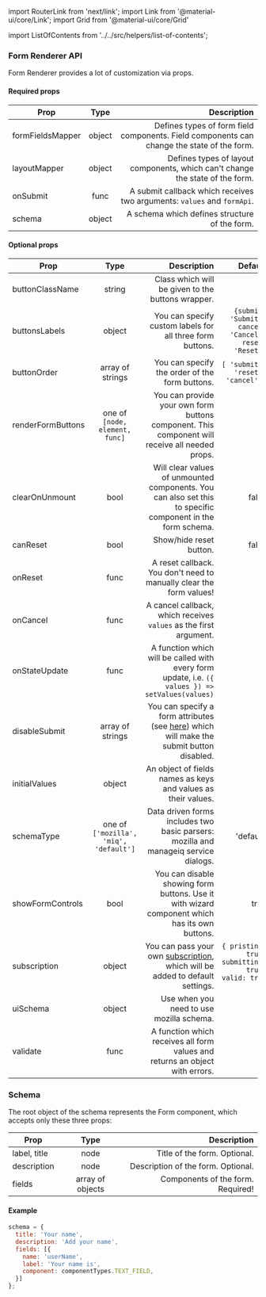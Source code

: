 import RouterLink from 'next/link';
import Link from '@material-ui/core/Link';
import Grid from '@material-ui/core/Grid'

import ListOfContents from '../../src/helpers/list-of-contents';

<Grid container item>
<Grid item xs={12} md={10}>

### Form Renderer API

Form Renderer provides a lot of customization via props.


#### Required props

|Prop|Type|Description|
|----|:--:|----------:|
|<RouterLink href="/renderer/component-mapping"><Link>formFieldsMapper</Link></RouterLink>|object|Defines types of form field components. Field components can change the state of the form.|
|<RouterLink href="/renderer/component-mapping"><Link>layoutMapper</Link></RouterLink>|object|Defines types of layout components, which can't change the state of the form.|
|onSubmit|func|A submit callback which receives two arguments: `values` and `formApi`.|
|schema|object|A schema which defines structure of the form.|

#### Optional props

|Prop|Type|Description|Default|
|----|:--:|----------:|------:|
|buttonClassName|string|Class which will be given to the buttons wrapper.|{ }|
|buttonsLabels|object|You can specify custom labels for all three form buttons.|`{submit: 'Submit', cancel: 'Cancel', reset: 'Reset'}`|
|buttonOrder|array of strings|You can specify the order of the form buttons.|`[ 'submit', 'reset', 'cancel' ]`|
|<RouterLink href="/renderer/form-controls"><Link>renderFormButtons</Link></RouterLink>|one of `[node, element, func]`|You can provide your own form buttons component. This component will receive all needed props.||
|<RouterLink href="/renderer/unmounting"><Link>clearOnUnmount</Link></RouterLink>|bool|Will clear values of unmounted components. You can also set this to specific component in the form schema.|false|
|canReset|bool|Show/hide reset button.|false|
|onReset|func|A reset callback. You don't need to manually clear the form values!||
|onCancel|func|A cancel callback, which receives `values` as the first argument.||
|onStateUpdate|func|A function which will be called with every form update, i.e. `({ values }) => setValues(values)`||
|disableSubmit|array of strings|You can specify a form attributes (see [here](https://final-form.org/docs/final-form/types/FormState)) which will make the submit button disabled. |[ ]|
|initialValues|object|An object of fields names as keys and values as their values.||
|schemaType|one of `['mozilla', 'miq', 'default']`|Data driven forms includes two basic parsers: mozilla and manageiq service dialogs.|'default'|
|showFormControls|bool|You can disable showing form buttons. Use it with wizard component which has its own buttons.|true|
|subscription|object|You can pass your own [subscription](https://final-form.org/docs/react-final-form/types/FormProps#subscription), which will be added to default settings.|`{ pristine: true, submitting: true, valid: true }`|
|uiSchema|object|Use when you need to use mozilla schema.|{ }|
|<RouterLink href="/renderer/validators"><Link>validate</Link></RouterLink>|func|A function which receives all form values and returns an object with errors.||

### Schema

The root object of the schema represents the <RouterLink href="/renderer/component-mapping#formwrapper"><Link>Form</Link></RouterLink> component, which accepts only these three props:

|Prop|Type|Description|
|----|:--:|----------:|
|label, title|node|<RouterLink href="/renderer/component-mapping#title"><Link>Title</Link></RouterLink> of the form. Optional.|
|description|node|<RouterLink href="/renderer/component-mapping#description"><Link>Description</Link></RouterLink> of the form. Optional.|
|fields|array of objects|<RouterLink href="/renderer/component-api"><Link>Components</Link></RouterLink> of the form. Required!|

#### Example

```javascript
schema = {
  title: 'Your name',
  description: 'Add your name',
  fields: [{
    name: 'userName',
    label: 'Your name is',
    component: componentTypes.TEXT_FIELD,
  }]
};
```

</Grid>
<Grid item xs={false} md={2}>
  <ListOfContents file="renderer/renderer-api" />
</Grid>
</Grid>

